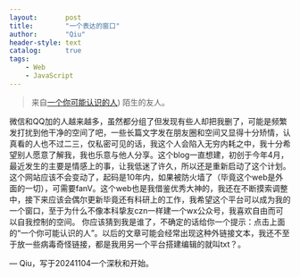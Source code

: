 ```yaml
---
layout:       post
title:        "一个表达的窗口"
author:       "Qiu"
header-style: text
catalog:      true
tags:
    - Web
    - JavaScript
---
```


> 来自[一个你可能认识的人](http://txt1.668629.xyz)) 陌生的友人。

微信和QQ加的人越来越多，虽然都分组了但发现有些人却把我删了，可能是频繁发打扰到他干净的空间了吧，一些长篇文字发在朋友圈和空间又显得十分矫情，认真看的人也不过二三，仅私密可见的话，我这个人会陷入无穷内耗之中，我十分希望别人愿意了解我，我也乐意与他人分享。这个blog一直想建，初创于今年4月，最近发生的主要是情感上的事，让我低迷了许久，所以还是重新启动了这个计划。这个网站应该不会变动了，起码是10年内，如果被防火墙了（毕竟这个web是外面的一切），可需要fanV。这个web也是我借鉴优秀大神的，我还在不断摸索调整中，接下来应该会偶尔更新毕竟还有科研上的工作，我希望这个平台可以成为我的一个窗口，至于为什么不像本科挚友czn一样建一个wx公众号，我喜欢自由而可以自我控制的空间。 你应该猜到我是谁了，不确定的话给你一个提示：点击上面的“一个你可能认识的人”。以后的文章可能会经常出现这种外链接文本，我还不至于放一些病毒奇怪链接，都是我用另一个平台搭建编辑的就叫txt？。

— Qiu，写于20241104一个深秋和开始。
